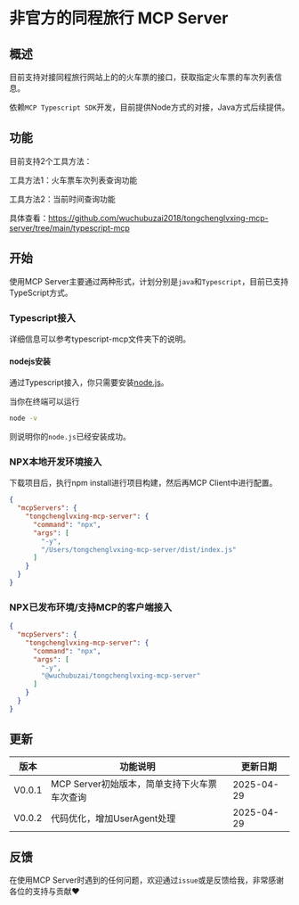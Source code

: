 # 非官方的同程旅行 MCP Server

## 概述

目前支持对接同程旅行网站上的的火车票的接口，获取指定火车票的车次列表信息。

依赖`MCP Typescript SDK`开发，目前提供Node方式的对接，Java方式后续提供。

## 功能

目前支持2个工具方法：

工具方法1：火车票车次列表查询功能

工具方法2：当前时间查询功能

具体查看：https://github.com/wuchubuzai2018/tongchenglvxing-mcp-server/tree/main/typescript-mcp

## 开始

使用MCP Server主要通过两种形式，计划分别是`java`和`Typescript`，目前已支持TypeScript方式。

### Typescript接入

详细信息可以参考typescript-mcp文件夹下的说明。

#### nodejs安装
通过Typescript接入，你只需要安装[node.js](https://nodejs.org/en/download)。

当你在终端可以运行

```bash
node -v
```

则说明你的`node.js`已经安装成功。

### NPX本地开发环境接入

下载项目后，执行npm install进行项目构建，然后再MCP Client中进行配置。

```json
{
  "mcpServers": {
    "tongchenglvxing-mcp-server": {
      "command": "npx",
      "args": [
        "-y",
        "/Users/tongchenglvxing-mcp-server/dist/index.js"
      ]
    }
  }
}
```

### NPX已发布环境/支持MCP的客户端接入

```json
{
  "mcpServers": {
    "tongchenglvxing-mcp-server": {
      "command": "npx",
      "args": [
        "-y",
        "@wuchubuzai/tongchenglvxing-mcp-server"
      ]
    }
  }
}
```



## 更新

| 版本 | 功能说明                       | 更新日期      |
| ---- | ------------------------------ | ------------- |
| V0.0.1 | MCP Server初始版本，简单支持下火车票车次查询 | 2025-04-29 |
| V0.0.2 | 代码优化，增加UserAgent处理 | 2025-04-29 |

## 反馈

在使用MCP Server时遇到的任何问题，欢迎通过`issue`或是反馈给我，非常感谢各位的支持与贡献❤️
